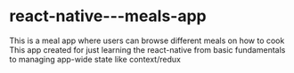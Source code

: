 # react-native---meals-app
This is a meal app where users can browse different meals on how to cook
This app created for just learning the react-native from basic fundamentals to managing app-wide state like context/redux
